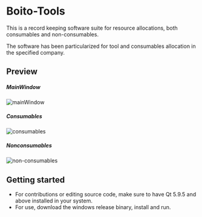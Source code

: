 # Boito-Tools
This is a record keeping software suite for resource allocations, both consumables and non-consumables.

The software has been particularized for tool and consumables allocation in the specified company.
 
## Preview
##### MainWindow
![mainWindow]()

##### Consumables
![consumables]()
##### Nonconsumables
![non-consumables]()

## Getting started
- For contributions or editing source code, make sure to have Qt 5.9.5 and above installed in your system.
- For use, download the windows release binary, install and run.

